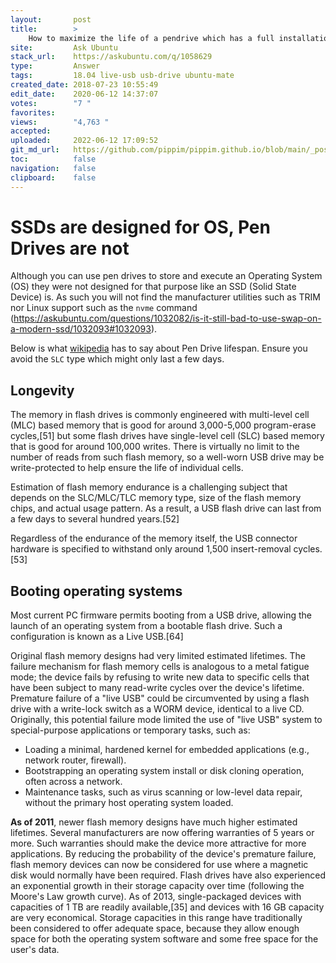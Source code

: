 ```yaml
---
layout:       post
title:        >
    How to maximize the life of a pendrive which has a full installation of Ubuntu MATE 18.04 on it
site:         Ask Ubuntu
stack_url:    https://askubuntu.com/q/1058629
type:         Answer
tags:         18.04 live-usb usb-drive ubuntu-mate
created_date: 2018-07-23 10:55:49
edit_date:    2020-06-12 14:37:07
votes:        "7 "
favorites:    
views:        "4,763 "
accepted:     
uploaded:     2022-06-12 17:09:52
git_md_url:   https://github.com/pippim/pippim.github.io/blob/main/_posts/2018/2018-07-23-How-to-maximize-the-life-of-a-pendrive-which-has-a-full-installation-of-Ubuntu-MATE-18.04-on-it.md
toc:          false
navigation:   false
clipboard:    false
---
```


# SSDs are designed for OS, Pen Drives are not

Although you can use pen drives to store and execute an Operating System (OS) they were not designed for that purpose like an SSD (Solid State Device) is. As such you will not find the manufacturer utilities such as TRIM nor Linux support such as the `nvme` command (https://askubuntu.com/questions/1032082/is-it-still-bad-to-use-swap-on-a-modern-ssd/1032093#1032093).

Below is what [wikipedia][1] has to say about Pen Drive lifespan. Ensure you avoid the `SLC` type which might only last a few days.

## Longevity

The memory in flash drives is commonly engineered with multi-level cell (MLC) based memory that is good for around 3,000-5,000 program-erase cycles,[51] but some flash drives have single-level cell (SLC) based memory that is good for around 100,000 writes. There is virtually no limit to the number of reads from such flash memory, so a well-worn USB drive may be write-protected to help ensure the life of individual cells.

Estimation of flash memory endurance is a challenging subject that depends on the SLC/MLC/TLC memory type, size of the flash memory chips, and actual usage pattern. As a result, a USB flash drive can last from a few days to several hundred years.[52]

Regardless of the endurance of the memory itself, the USB connector hardware is specified to withstand only around 1,500 insert-removal cycles.[53] 

## Booting operating systems

Most current PC firmware permits booting from a USB drive, allowing the launch of an operating system from a bootable flash drive. Such a configuration is known as a Live USB.[64]

Original flash memory designs had very limited estimated lifetimes. The failure mechanism for flash memory cells is analogous to a metal fatigue mode; the device fails by refusing to write new data to specific cells that have been subject to many read-write cycles over the device's lifetime. Premature failure of a "live USB" could be circumvented by using a flash drive with a write-lock switch as a WORM device, identical to a live CD. Originally, this potential failure mode limited the use of "live USB" system to special-purpose applications or temporary tasks, such as:

-    Loading a minimal, hardened kernel for embedded applications (e.g., network router, firewall).
-    Bootstrapping an operating system install or disk cloning operation, often across a network.
-    Maintenance tasks, such as virus scanning or low-level data repair, without the primary host operating system loaded.

**As of 2011**, newer flash memory designs have much higher estimated lifetimes. Several manufacturers are now offering warranties of 5 years or more. Such warranties should make the device more attractive for more applications. By reducing the probability of the device's premature failure, flash memory devices can now be considered for use where a magnetic disk would normally have been required. Flash drives have also experienced an exponential growth in their storage capacity over time (following the Moore's Law growth curve). As of 2013, single-packaged devices with capacities of 1 TB are readily available,[35] and devices with 16 GB capacity are very economical. Storage capacities in this range have traditionally been considered to offer adequate space, because they allow enough space for both the operating system software and some free space for the user's data. 

  [1]: https://en.wikipedia.org/wiki/USB_flash_drive#Longevity
